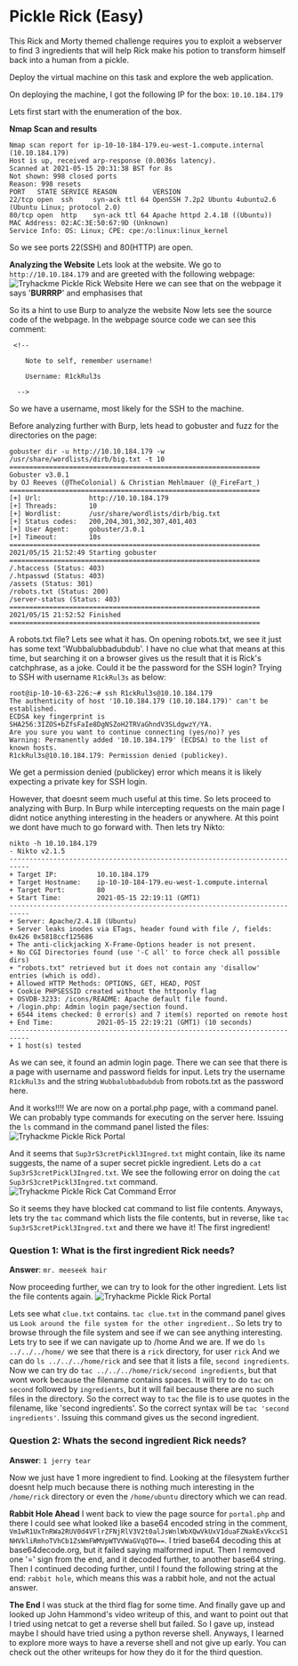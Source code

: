 # Pickle Rick (Easy)
This Rick and Morty themed challenge requires you to exploit a webserver to find 3 ingredients that will help Rick make his potion to transform himself back into a human from a pickle.

Deploy the virtual machine on this task and explore the web application.

On deploying the machine, I got the following IP for the box: `10.10.184.179`

Lets first start with the enumeration of the box.

**Nmap Scan and results**
```
Nmap scan report for ip-10-10-184-179.eu-west-1.compute.internal (10.10.184.179)
Host is up, received arp-response (0.0036s latency).
Scanned at 2021-05-15 20:31:38 BST for 8s
Not shown: 998 closed ports
Reason: 998 resets
PORT   STATE SERVICE REASON         VERSION
22/tcp open  ssh     syn-ack ttl 64 OpenSSH 7.2p2 Ubuntu 4ubuntu2.6 (Ubuntu Linux; protocol 2.0)
80/tcp open  http    syn-ack ttl 64 Apache httpd 2.4.18 ((Ubuntu))
MAC Address: 02:AC:3E:50:67:9D (Unknown)
Service Info: OS: Linux; CPE: cpe:/o:linux:linux_kernel
```
So we see ports 22(SSH) and 80(HTTP) are open.

**Analyzing the Website**
Lets look at the website.
We go to `http://10.10.184.179` and are greeted with the following webpage:
![Tryhackme Pickle Rick Website](website.png "TryHackme Pickle Rick Website")
Here we can see that on the webpage it says '**BURRRP**' and emphasises that

So its a hint to use Burp to analyze the website
Now lets see the source code of the webpage.
In the webpage source code we can see this comment:
```
 <!--

    Note to self, remember username!

    Username: R1ckRul3s
  
  -->
```
So we have a username, most likely for the SSH to the machine.

Before analyzing further with Burp, lets head to gobuster and fuzz for the directories on the page:

```
gobuster dir -u http://10.10.184.179 -w /usr/share/wordlists/dirb/big.txt -t 10
===============================================================
Gobuster v3.0.1
by OJ Reeves (@TheColonial) & Christian Mehlmauer (@_FireFart_)
===============================================================
[+] Url:            http://10.10.184.179
[+] Threads:        10
[+] Wordlist:       /usr/share/wordlists/dirb/big.txt
[+] Status codes:   200,204,301,302,307,401,403
[+] User Agent:     gobuster/3.0.1
[+] Timeout:        10s
===============================================================
2021/05/15 21:52:49 Starting gobuster
===============================================================
/.htaccess (Status: 403)
/.htpasswd (Status: 403)
/assets (Status: 301)
/robots.txt (Status: 200)
/server-status (Status: 403)
===============================================================
2021/05/15 21:52:52 Finished
===============================================================
```
A robots.txt file? Lets see what it has.
On opening robots.txt, we see it just has some text 'Wubbalubbadubdub'. I have no clue what that means at this time, but searching it on a browser gives us the result that it is Rick's catchphrase, as a joke.
Could it be the password for the SSH login?
Trying to SSH with username `R1ckRul3s` as below:
```
root@ip-10-10-63-226:~# ssh R1ckRul3s@10.10.184.179
The authenticity of host '10.10.184.179 (10.10.184.179)' can't be established.
ECDSA key fingerprint is SHA256:3IZOS+bZfsFaIe8DgNSZoH2TRVaGhndV3SLdgwzY/YA.
Are you sure you want to continue connecting (yes/no)? yes
Warning: Permanently added '10.10.184.179' (ECDSA) to the list of known hosts.
R1ckRul3s@10.10.184.179: Permission denied (publickey).
```
We get a permission denied (publickey) error which means it is likely expecting a private key for SSH login.

However, that doesnt seem much useful at this time. So lets proceed to analyzing with Burp.
In Burp while intercepting requests on the main page I didnt notice anything interesting in the headers or anywhere.
At this point we dont have much to go forward with.
Then lets try Nikto:
```
nikto -h 10.10.184.179
- Nikto v2.1.5
---------------------------------------------------------------------------
+ Target IP:          10.10.184.179
+ Target Hostname:    ip-10-10-184-179.eu-west-1.compute.internal
+ Target Port:        80
+ Start Time:         2021-05-15 22:19:11 (GMT1)
---------------------------------------------------------------------------
+ Server: Apache/2.4.18 (Ubuntu)
+ Server leaks inodes via ETags, header found with file /, fields: 0x426 0x5818ccf125686 
+ The anti-clickjacking X-Frame-Options header is not present.
+ No CGI Directories found (use '-C all' to force check all possible dirs)
+ "robots.txt" retrieved but it does not contain any 'disallow' entries (which is odd).
+ Allowed HTTP Methods: OPTIONS, GET, HEAD, POST 
+ Cookie PHPSESSID created without the httponly flag
+ OSVDB-3233: /icons/README: Apache default file found.
+ /login.php: Admin login page/section found.
+ 6544 items checked: 0 error(s) and 7 item(s) reported on remote host
+ End Time:           2021-05-15 22:19:21 (GMT1) (10 seconds)
---------------------------------------------------------------------------
+ 1 host(s) tested

```
As we can see, it found an admin login page. There we can see that there is a page with username and password fields for input. Lets try the username `R1ckRul3s` and the string `Wubbalubbadubdub` from robots.txt as the password here.

And it works!!!!
We are now on a portal.php page, with a command panel. We can probably type commands for executing on the server here.
Issuing the `ls` command in the command panel listed the files:
![Tryhackme Pickle Rick Portal](command_panel.png "TryHackme Pickle Rick Portal")

And it seems that `Sup3rS3cretPickl3Ingred.txt` might contain, like its name suggests, the name of a super secret pickle ingredient. Lets do a `cat Sup3rS3cretPickl3Ingred.txt`. 
We see the following error on doing the `cat Sup3rS3cretPickl3Ingred.txt` command.
![Tryhackme Pickle Rick Cat Command Error](cat_error.png "TryHackme Pickle Rick Portal")

So it seems they have blocked cat command to list file contents. Anyways, lets try the `tac` command which lists the file contents, but in reverse, like `tac Sup3rS3cretPickl3Ingred.txt` and there we have it! The first ingredient!

### Question 1: What is the first ingredient Rick needs?
**Answer**: `mr. meeseek hair`

Now proceeding further, we can try to look for the other ingredient. Lets list the file contents again. 
![Tryhackme Pickle Rick Portal](command_panel.png "TryHackme Pickle Rick Portal")

Lets see what `clue.txt` contains. `tac clue.txt` in the command panel gives us `Look around the file system for the other ingredient.`.
So lets try to browse through the file system and see if we can see anything interesting.
Lets try to see if we can navigate up to /home
And we are. If we do `ls ../../../home/` we see that there is a `rick` directory, for user `rick`
And we can do `ls ../../../home/rick` and see that it lists a file, `second ingredients`. Now we can try do `tac ../../../home/rick/second ingredients`, but that wont work because the filename contains spaces. It will try to do `tac` on `second` followed by `ingredients`, but it will fail because there are no such files in the directory.
So the correct way to `tac` the file is to use quotes in the filename, like 'second ingredients'. So the correct syntax will be `tac 'second ingredients'`.
Issuing this command gives us the second ingredient.

### Question 2: Whats the second ingredient Rick needs?
**Answer**: `1 jerry tear`

Now we just have 1 more ingredient to find. Looking at the filesystem further doesnt help much because there is nothing much interesting in the `/home/rick` directory or even the `/home/ubuntu` directory which we can read.

**Rabbit Hole Ahead**
I went back to view the page source for `portal.php` and there I could see what looked like a base64 encoded string in the comment, `Vm1wR1UxTnRWa2RUV0d4VFlrZFNjRlV3V2t0alJsWnlWbXQwVkUxV1duaFZNakExVkcxS1NHVkliRmhoTVhCb1ZsWmFWMVpWTVVWaGVqQT0==`. I tried base64 decoding this at base64decode.org, but it failed saying malformed input. Then I removed one '=' sign from the end, and it decoded further, to another base64 string. Then I continued decoding further, until I found the following string at the end: `rabbit hole`, which means this was a rabbit hole, and not the actual answer. 

**The End**
I was stuck at the third flag for some time. And finally gave up and looked up John Hammond's video writeup of this, and want to point out that I tried using netcat to get a reverse shell but failed. So I gave up, instead maybe I should have tried using a python reverse shell. Anyways, I learned to explore more ways to have a reverse shell and not give up early. You can check out the other writeups for how they do it for the third question.
